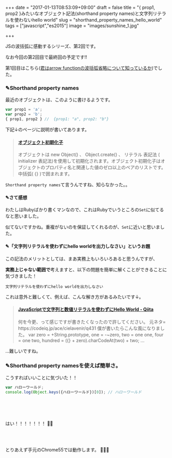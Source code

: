 +++
date = "2017-01-13T08:53:09+09:00"
draft = false
title = "{ prop1, prop2 }みたいなオブジェクト記法(shorthand property names)と文字列リテラルを使わないhello world"
slug = "shorthand_property_names_hello_world"
tags = ["javascript","es2015"]
image = "images/sunshine_1.jpg"

+++

JSの波括弧に感動するシリーズ、第2回です。

なお今回の第2回目で最終回の予定です!!

第1回目はこちら([君はarrow functionの波括弧省略について知っているか](https://hoshinotsuyoshi.com/post/arrow_func_no_brace/))でした。

<!--more-->

### ✎Shorthand property names

最近のオブジェクトは、このように書けるようです。

```javascript
var prop1 = 'a';
var prop2 = 'b';
{ prop1, prop2 } //  {prop1: "a", prop2: "b"}
```

下記↓のページに説明が書いてあります。

<blockquote class="embedly-card" data-card-key="6f257114b6df4413a3f5872a7e143278" data-card-type="article-full"><h4><a href="https://developer.mozilla.org/ja/docs/Web/JavaScript/Reference/Operators/Object_initializer">オブジェクト初期化子</a></h4><p>オブジェクトは new Object() 、 Object.create() 、 リテラル 表記法 ( initializer 表記法)を使用して初期化されます。オブジェクト初期化子はオブジェクトのプロパティ名と関連した値のゼロ以上のペアのリストです。中括弧( {} )で囲まれます。</p></blockquote>
<script async src="//cdn.embedly.com/widgets/platform.js" charset="UTF-8"></script>

`Shorthand property names`て言うんですね、知らなかった。。

#### ✎さて感想

わたしはRubyばかり書くマンなので、これはRubyでいうところの`Set`に似てるなと思いました。

似てないですかね。重複がないのを保証してくれるのが、`Set`に近いと思いました。

#### ✎「文字列リテラルを使わずにhello worldを出力しなさい」というお題

この記法のメリットとしては、まあ実務上もいろいろあると思うんですが、

**実務上じゃない範囲で**考えますと、以下の問題を簡単に解くことができることに気づきました！

`文字列リテラルを使わずにhello worldを出力しなさい`

これは意外と難しくて、例えば、こんな解き方があるみたいです↓。

<blockquote class="embedly-card" data-card-key="6f257114b6df4413a3f5872a7e143278" data-card-type="article"><h4><a href="http://qiita.com/alucky0707/items/6ecb34253c9cb206c53e">JavaScriptで文字列と数値リテラルを使わずにHello World - Qiita</a></h4><p>何を今更、って感じですが書きたくなったので許してください。 元ネタ= https://codeiq.jp/ace/cielavenir/q431 僕が書いたらこんな風になりました。 var zero = +String.prototype, one = -~zero, two = one  one, four = one  two, hundred = ({} + zero).charCodeAt(two) + two; ...</p></blockquote>
<script async src="//cdn.embedly.com/widgets/platform.js" charset="UTF-8"></script>

...難しいですね。

### ✎Shorthand property namesを使えば簡単さ。

こうすればいいことに気づいた！！

```javascript
var ハローワールド;
console.log(Object.keys({ハローワールド})[0]); // ハローワールド
```

<br>
<br>
<br>

はい！！！！！！！ 🌃🌃

<br>
<br>

とりあえず手元のChrome55では動作します。 🌠🌠🌠
